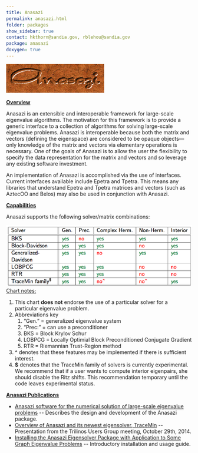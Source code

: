```yaml
---
title: Anasazi
permalink: anasazi.html
folder: packages
show_sidebar: true
contact: hkthorn@sandia.gov, rblehou@sandia.gov
package: anasazi
doxygen: true
---
```


![Anasazi](images/anasazi.png)


<span style="text-decoration: underline;">**Overview**</span>

Anasazi is an extensible and interoperable framework for large-scale eigenvalue algorithms. The motivation for this framework is to provide a generic interface to a collection of algorithms for solving large-scale eigenvalue problems. Anasazi is interoperable because both the matrix and vectors (defining the eigenspace) are considered to be opaque objects—only knowledge of the matrix and vectors via elementary operations is necessary. One of the goals of Anasazi is to allow the user the flexibility to specify the data representation for the matrix and vectors and so leverage any existing software investment.

An implementation of Anasazi is accomplished via the use of interfaces. Current interfaces available include Epetra and Tpetra. This means any libraries that understand Epetra and Tpetra matrices and vectors (such as AztecOO and Belos) may also be used in conjunction with Anasazi.

<span style="text-decoration: underline;">**Capabilities**</span>

Anasazi supports the following solver/matrix combinations:

![eigensolver_table](images/eigensolver_table.png)
<span style="text-decoration: underline;">Chart notes:</span>

1.  This chart **does not** endorse the use of a particular solver for a particular eigenvalue problem.
2.  Abbreviations key
    1.  “Gen.” = generalized eigenvalue system
    2.  “Prec:” = can use a preconditioner
    3.  BKS = Block Krylov Schur
    4.  LOBPCG = Locally Optimial Block Preconditioned Conjugate Gradient
    5.  RTR = Riemannian Trust-Region method
3.  **^** denotes that these features may be implemented if there is sufficient interest.
4.  **$** denotes that the TraceMin family of solvers is currently experimental. We recommend that if a user wants to compute interior eigenpairs, she should disable the Ritz shifts. This recommendation temporary until the code leaves experimental status.

<span style="text-decoration: underline;">**Anasazi Publications**</span>

*   [Anasazi software for the numerical solution of large-scale eigenvalue problems](http://dx.doi.org/10.1145/1527286.1527287) -- Describes the design and development of the Anasazi package.
*   [Overview of Anasazi and its newest eigensolver, TraceMin](pdfs/Klinvex-TUG-2014-Anasazi.pdf) -- Presentation from the Trilinos Users Group meeting, October 29th, 2014.
*   [Installing the Anasazi Eigensolver Package with Application to Some Graph Eigenvalue Problems](pdfs/anasazi-ug-public.pdf "Installing the Anasazi Eigensolver Package with Application to Some Graph Eigenvalue Problems") -- Introductory installation and usage guide.

